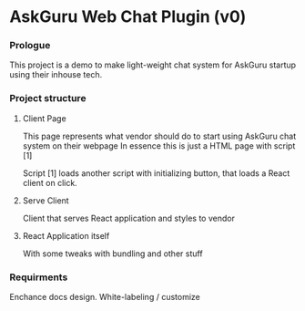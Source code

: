 # AskGuru Web Chat Plugin (v0)

### Prologue

This project is a demo to make light-weight chat system for AskGuru startup using their inhouse tech.

### Project structure

1. Client Page

   This page represents what vendor should do to start using AskGuru chat system on their webpage
   In essence this is just a HTML page with script [1]

   Script [1] loads another script with initializing button, that loads a React client on click.

2. Serve Client

   Client that serves React application and styles to vendor

3. React Application itself

   With some tweaks with bundling and other stuff

### Requirments

Enchance docs design.
White-labeling / customize
